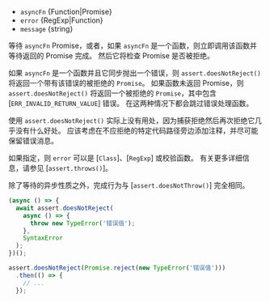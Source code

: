 <!-- YAML
added: v10.0.0
-->
* `asyncFn` {Function|Promise}
* `error` {RegExp|Function}
* `message` {string}

等待 `asyncFn` Promise，或者，如果 `asyncFn` 是一个函数，则立即调用该函数并等待返回的 Promise 完成。
然后它将检查 Promise 是否被拒绝。

如果 `asyncFn` 是一个函数并且它同步抛出一个错误，则 `assert.doesNotReject()` 将返回一个带有该错误的被拒绝的 `Promise`。
如果函数未返回 Promise，则 `assert.doesNotReject()` 将返回一个被拒绝的 `Promise`，其中包含 [`ERR_INVALID_RETURN_VALUE`] 错误。
在这两种情况下都会跳过错误处理函数。

使用 `assert.doesNotReject()` 实际上没有用处，因为捕获拒绝然后再次拒绝它几乎没有什么好处。
应该考虑在不应拒绝的特定代码路径旁边添加注释，并尽可能保留错误消息。

如果指定，则 `error` 可以是 [`Class`]、[`RegExp`] 或校验函数。
有关更多详细信息，请参见 [`assert.throws()`]。

除了等待的异步性质之外，完成行为与 [`assert.doesNotThrow()`] 完全相同。


```js
(async () => {
  await assert.doesNotReject(
    async () => {
      throw new TypeError('错误值');
    },
    SyntaxError
  );
})();
```

```js
assert.doesNotReject(Promise.reject(new TypeError('错误值')))
  .then(() => {
    // ...
  });
```

